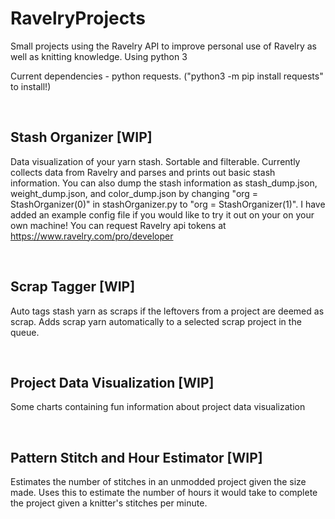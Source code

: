 # RavelryProjects
Small projects using the Ravelry API to improve personal use of Ravelry as well as knitting knowledge.
Using python 3

Current dependencies - python requests. ("python3 -m pip install requests" to install!)

<br />

## Stash Organizer [WIP]
Data visualization of your yarn stash. Sortable and filterable.
Currently collects data from Ravelry and parses and prints out basic stash information. 
You can also dump the stash information as stash_dump.json, weight_dump.json, and color_dump.json by changing "org = StashOrganizer(0)" in stashOrganizer.py to "org = StashOrganizer(1)". 
I have added an example config file if you would like to try it out on your on your own machine! You can request Ravelry api tokens at https://www.ravelry.com/pro/developer

<br />

## Scrap Tagger [WIP]
Auto tags stash yarn as scraps if the leftovers from a project are deemed as scrap. Adds scrap yarn automatically to a selected scrap project in the queue.

<br />

## Project Data Visualization [WIP]
Some charts containing fun information about project data visualization

<br />

## Pattern Stitch and Hour Estimator [WIP]
Estimates the number of stitches in an unmodded project given the size made. Uses this to estimate the number of hours it would take to complete the project given a knitter's stitches per minute. 